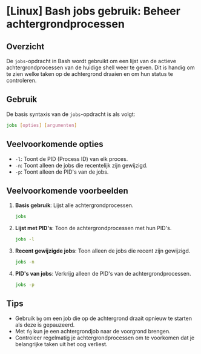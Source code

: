 # [Linux] Bash jobs gebruik: Beheer achtergrondprocessen

## Overzicht
De `jobs`-opdracht in Bash wordt gebruikt om een lijst van de actieve achtergrondprocessen van de huidige shell weer te geven. Dit is handig om te zien welke taken op de achtergrond draaien en om hun status te controleren.

## Gebruik
De basis syntaxis van de `jobs`-opdracht is als volgt:

```bash
jobs [opties] [argumenten]
```

## Veelvoorkomende opties
- `-l`: Toont de PID (Process ID) van elk proces.
- `-n`: Toont alleen de jobs die recentelijk zijn gewijzigd.
- `-p`: Toont alleen de PID's van de jobs.

## Veelvoorkomende voorbeelden

1. **Basis gebruik**: Lijst alle achtergrondprocessen.
   ```bash
   jobs
   ```

2. **Lijst met PID's**: Toon de achtergrondprocessen met hun PID's.
   ```bash
   jobs -l
   ```

3. **Recent gewijzigde jobs**: Toon alleen de jobs die recent zijn gewijzigd.
   ```bash
   jobs -n
   ```

4. **PID's van jobs**: Verkrijg alleen de PID's van de achtergrondprocessen.
   ```bash
   jobs -p
   ```

## Tips
- Gebruik `bg` om een job die op de achtergrond draait opnieuw te starten als deze is gepauzeerd.
- Met `fg` kun je een achtergrondjob naar de voorgrond brengen.
- Controleer regelmatig je achtergrondprocessen om te voorkomen dat je belangrijke taken uit het oog verliest.